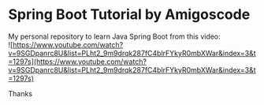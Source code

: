 # Spring Boot Tutorial by Amigoscode

My personal repository to learn Java Spring Boot from this video:\
![https://www.youtube.com/watch?v=9SGDpanrc8U&list=PLht2_9m9drqk287fC4blrFYkyR0mbXWar&index=3&t=1297s](https://www.youtube.com/watch?v=9SGDpanrc8U&list=PLht2_9m9drqk287fC4blrFYkyR0mbXWar&index=3&t=1297s)

Thanks